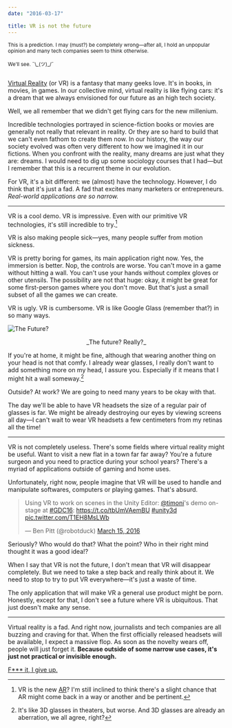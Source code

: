 ```yaml
---
date: "2016-03-17"

title: VR is not the future
---
```


<small>
This is a prediction. I may (must?) be completely wrong—after all, I hold an unpopular opinion and many tech companies seem to think otherwise.

We'll see. ¯\\_(ツ)\_/¯
<br><br>
</small>

[Virtual Reality](https://en.wikipedia.org/wiki/Virtual_reality) (or VR) is a fantasy that many geeks love. It's in books, in movies, in games. In our collective mind, virtual reality is like flying cars: it's a dream that we always envisioned for our future as an high tech society.

Well, we all remember that we didn't get flying cars for the new millenium.

Incredible technologies portrayed in science-fiction books or movies are generally not really that relevant in reality. Or they are so hard to build that we can't even fathom to create them now. In our history, the way our society evolved was often very different to how we imagined it in our fictions. When you confront with the reality, many dreams are just what they are: dreams. I would need to dig up some sociology courses that I had—but I remember that this is a recurrent theme in our evolution.

For VR, it's a bit different: we (almost) have the technology. However, I do think that it's just a fad. A fad that excites many marketers or entrepreneurs. _Real-world applications are so narrow._

---

VR is a cool demo. VR is impressive. Even with our primitive VR technologies, it's still incredible to try.[^1]

VR is also making people sick—yes, many people suffer from motion sickness.

VR is pretty boring for games, its main application right now. Yes, the immersion is better. Nop, the controls are worse. You can't move in a game without hitting a wall. You can't use your hands without complex gloves or other utensils. The possibility are not that huge: okay, it might be great for some first-person games where you don't move. But that's just a small subset of all the games we can create.

VR is ugly. VR is cumbersome. VR is like Google Glass (remember that?) in so many ways.

![The Future?][image]

<center>_The future? Really?_</center>

If you're at home, it might be fine, although that wearing another thing on your head is not that comfy. I already wear glasses, I really don't want to add something more on my head, I assure you. Especially if it means that I might hit a wall someway.[^2]

Outside? At work? We are going to need many years to be okay with that.

The day we'll be able to have VR headsets the size of a regular pair of glasses is far. We might be already destroying our eyes by viewing screens all day—I can't wait to wear VR headsets a few centimeters from my retinas all the time!

---

VR is not completely useless. There's some fields where virtual reality might be useful. Want to visit a new flat in a town far far away? You're a future surgeon and you need to practice during your school years? There's a myriad of applications outside of gaming and home uses.

Unfortunately, right now, people imagine that VR will be used to handle and manipulate softwares, computers or playing games. That's absurd.

<blockquote class="twitter-tweet" data-lang="en"><p lang="en" dir="ltr">Using VR to work on scenes in the Unity Editor: <a href="https://twitter.com/timoni">@timoni</a>&#39;s demo on-stage at <a href="https://twitter.com/hashtag/GDC16?src=hash">#GDC16</a>: <a href="https://t.co/tbUmVAemBU">https://t.co/tbUmVAemBU</a> <a href="https://twitter.com/hashtag/unity3d?src=hash">#unity3d</a> <a href="https://t.co/T1EH8MsLWb">pic.twitter.com/T1EH8MsLWb</a></p>&mdash; Ben Pitt (@robotduck) <a href="https://twitter.com/robotduck/status/709810463886934016">March 15, 2016</a></blockquote>

Seriously? Who would do that? What the point? Who in their right mind thought it was a good idea!?

When I say that VR is not the future, I don't mean that VR will disappear completely. But we need to take a step back and really think about it. We need to stop to try to put VR everywhere—it's just a waste of time.

The only application that will make VR a general use product might be porn. Honestly, except for that, I don't see a future where VR is ubiquitous. That just doesn't make any sense.

---

Virtual reality is a fad. And right now, journalists and tech companies are all buzzing and craving for that. When the first officially released headsets will be available, I expect a massive flop. As soon as the novelty wears off, people will just forget it. **Because outside of some narrow use cases, it's just not practical or invisible enough.**

[F*** it, I give up.](https://twitter.com/hyperisland/status/710052291315965953)


[^1]: VR is the new [AR](https://en.wikipedia.org/wiki/Augmented_reality)? I'm still inclined to think there's a slight chance that AR might come back in a way or another and be pertinent.
[^2]: It's like 3D glasses in theaters, but worse. And 3D glasses are already an aberration, we all agree, right?


[image]: /images/posts/2016-03-17-virtual-reality.png
